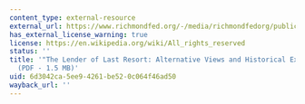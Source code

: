 ```yaml
---
content_type: external-resource
external_url: https://www.richmondfed.org/-/media/richmondfedorg/publications/research/economic_review/1990/pdf/er760103.pdf
has_external_license_warning: true
license: https://en.wikipedia.org/wiki/All_rights_reserved
status: ''
title: '"The Lender of Last Resort: Alternative Views and Historical Experience."
  (PDF - 1.5 MB)'
uid: 6d3042ca-5ee9-4261-be52-0c064f46ad50
wayback_url: ''
---
```

